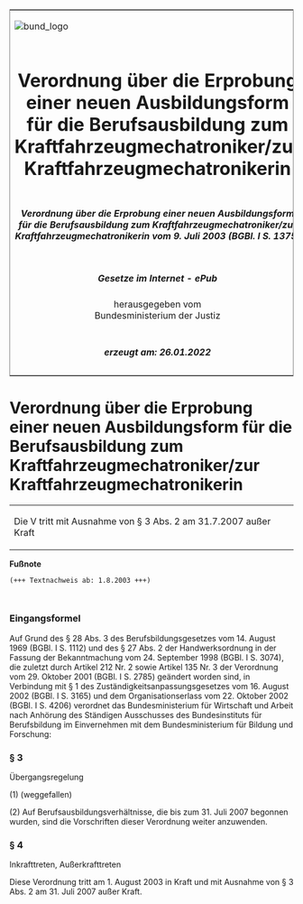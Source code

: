 <span id="DECKBLATT.html"></span>

<table border="0" frame="border" width="100%">

<tr valign="top">

<td align="left">

![bund\_logo](BfJ_2021_Web_de_de.gif)

</td>

<td align="right">

 

</td>

</tr>

<tr align="center" valign="middle">

<td colspan="2">

# Verordnung über die Erprobung einer neuen Ausbildungsform für die Berufsausbildung zum Kraftfahrzeugmechatroniker/zur Kraftfahrzeugmechatronikerin

</td>

</tr>

<tr align="center" valign="middle">

<td colspan="2">

##### Verordnung über die Erprobung einer neuen Ausbildungsform für die Berufsausbildung zum Kraftfahrzeugmechatroniker/zur Kraftfahrzeugmechatronikerin vom 9. Juli 2003 (BGBl. I S. 1375)

</td>

</tr>

<tr align="center" valign="middle">

<td colspan="2">

  
  

##### Gesetze im Internet - ePub  
  
herausgegeben vom  
Bundesministerium der Justiz

</td>

</tr>

<tr align="center" valign="bottom">

<td colspan="2">

  
  

##### erzeugt am: 26.01.2022

</td>

</tr>

</table>

<span id="BJNR137500003.html"></span>

# Verordnung über die Erprobung einer neuen Ausbildungsform für die Berufsausbildung zum Kraftfahrzeugmechatroniker/zur Kraftfahrzeugmechatronikerin

<div>

<div class="jnhtml">

<table width="100%">

<colgroup>

<col width="10%">

</col>

<col width="90%">

</col>

</colgroup>

<tr>

<td class="StandkommentarAufh" colspan="2">

Die V tritt mit Ausnahme von § 3 Abs. 2 am 31.7.2007 außer Kraft

</div>

</div>

</td>

</tr>

</table>

</div>

</div>

<div>

  
**Fußnote**

<div class="jnhtml">

<div>

<div class="jurAbsatz">

  

``` 
(+++ Textnachweis ab: 1.8.2003 +++)

 
```

</div>

</div>

</div>

</div>

<span id="BJNR137500003BJNE000100000.html"></span>

### Eingangsformel  

<div>

<div class="jnhtml">

<div>

<div class="jurAbsatz">

Auf Grund des § 28 Abs. 3 des Berufsbildungsgesetzes vom 14. August 1969
(BGBl. I S. 1112) und des § 27 Abs. 2 der Handwerksordnung in der
Fassung der Bekanntmachung vom 24. September 1998 (BGBl. I S. 3074), die
zuletzt durch Artikel 212 Nr. 2 sowie Artikel 135 Nr. 3 der Verordnung
vom 29. Oktober 2001 (BGBl. I S. 2785) geändert worden sind, in
Verbindung mit § 1 des Zuständigkeitsanpassungsgesetzes vom 16. August
2002 (BGBl. I S. 3165) und dem Organisationserlass vom 22. Oktober 2002
(BGBl. I S. 4206) verordnet das Bundesministerium für Wirtschaft und
Arbeit nach Anhörung des Ständigen Ausschusses des Bundesinstituts für
Berufsbildung im Einvernehmen mit dem Bundesministerium für Bildung und
Forschung:

</div>

</div>

</div>

</div>

<span id="BJNR137500003BJNE000401000.html"></span>

### § 3  
Übergangsregelung

<div>

<div class="jnhtml">

<div>

<div class="jurAbsatz">

(1) (weggefallen)

</div>

<div class="jurAbsatz">

(2) Auf Berufsausbildungsverhältnisse, die bis zum 31. Juli 2007
begonnen wurden, sind die Vorschriften dieser Verordnung weiter
anzuwenden.

</div>

</div>

</div>

</div>

<span id="BJNR137500003BJNE000500000.html"></span>

### § 4  
Inkrafttreten, Außerkrafttreten

<div>

<div class="jnhtml">

<div>

<div class="jurAbsatz">

Diese Verordnung tritt am 1. August 2003 in Kraft und mit Ausnahme von §
3 Abs. 2 am 31. Juli 2007 außer Kraft.

</div>

</div>

</div>

</div>
